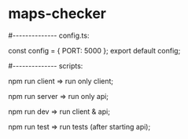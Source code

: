 ﻿# maps-checker

#--------------
config.ts:

const config = {
    PORT: 5000
};
export default config;

#--------------
scripts:

npm run client => run only client;

npm run server => run only api;

npm run dev => run client & api;

npm run test => run tests (after starting api);
